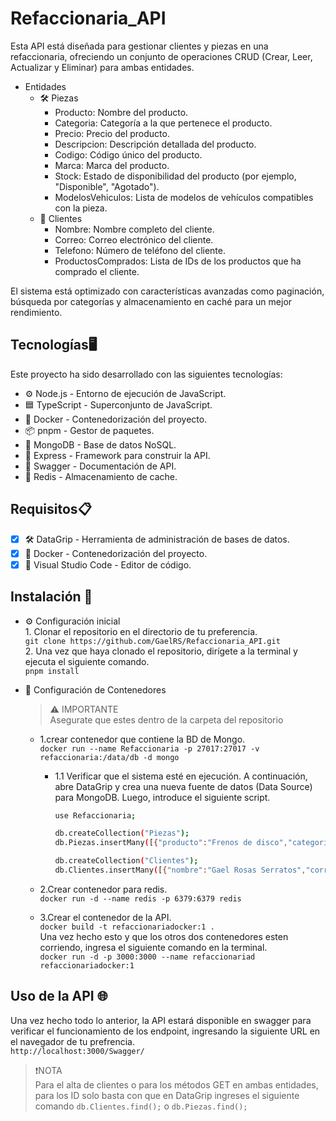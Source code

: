 # Refaccionaria_API
Esta API está diseñada para gestionar clientes y piezas en una refaccionaria, ofreciendo un conjunto de operaciones CRUD (Crear, Leer, Actualizar y Eliminar) para ambas entidades.

- Entidades<br>
  - 🛠️ Piezas
    - Producto: Nombre del producto.
    - Categoria: Categoría a la que pertenece el producto.
    - Precio: Precio del producto.
    - Descripcion: Descripción detallada del producto.
    - Codigo: Código único del producto.
    - Marca: Marca del producto.
    - Stock: Estado de disponibilidad del producto (por ejemplo, "Disponible", "Agotado").
    - ModelosVehiculos: Lista de modelos de vehículos compatibles con la pieza.
  - 👤 Clientes
    - Nombre: Nombre completo del cliente.
    - Correo: Correo electrónico del cliente.
    - Telefono: Número de teléfono del cliente.
    - ProductosComprados: Lista de IDs de los productos que ha comprado el cliente.
      
El sistema está optimizado con características avanzadas como paginación, búsqueda por categorías y almacenamiento en caché para un mejor rendimiento.

## Tecnologías🖥️
Este proyecto ha sido desarrollado con las siguientes tecnologías:
- ⚙️ Node.js - Entorno de ejecución de JavaScript.
- 🟦 TypeScript - Superconjunto de JavaScript.
- 🐳 Docker - Contenedorización del proyecto.
- 📦 pnpm - Gestor de paquetes.
- 🍃 MongoDB - Base de datos NoSQL.
- 🚀 Express - Framework para construir la API.
- 📜 Swagger - Documentación de API.
- 🧠 Redis - Almacenamiento de cache.

## Requisitos📋
- [x] 🛠️ DataGrip - Herramienta de administración de bases de datos.
- [x] 🐳 Docker - Contenedorización del proyecto.
- [x] 📝 Visual Studio Code - Editor de código.
      
## Instalación 🔧
- ⚙️ Configuración inicial<br>
      1. Clonar el repositorio en el directorio de tu preferencia.<br>
         ``git clone https://github.com/GaelRS/Refaccionaria_API.git``<br>
      2. Una vez que haya clonado el repositorio, dirígete a la terminal y ejecuta el siguiente comando.<br>
         ``pnpm install``<br>
         
- 🐳 Configuración de Contenedores
  > ⚠️ IMPORTANTE<br>
  > Asegurate que estes dentro de la carpeta del repositorio<br>
    - 1.crear contenedor que contiene la BD de Mongo.<br>
        ``docker run --name Refaccionaria -p 27017:27017 -v refaccionaria:/data/db -d mongo``
      
        - 1.1 Verificar que el sistema esté en ejecución. A continuación, abre DataGrip y crea una nueva fuente de datos (Data Source) para MongoDB. Luego, introduce el siguiente script.
          ```bash
          use Refaccionaria;
          
          db.createCollection("Piezas");
          db.Piezas.insertMany([{"producto":"Frenos de disco","categoria":"Frenos","precio":1500,"descripcion":"Frenos de disco de alta calidad para                   vehículos.","codigo":"FREN1234","marca":"Autoparts","stock":"Disponible","modelosVehiculos":["Toyota Corolla 2020","Honda Civic 2019"]},{"producto":"Filtro de aire","categoria":"Motor","precio":800,"descripcion":"Filtro de aire de alto rendimiento.","codigo":"MOT9876","marca":"Performance Parts","stock":"Agotado","modelosVehiculos":["Ford Mustang 2018","Chevrolet Camaro 2020","Dodge Challenger 2021"]},{"producto":"Amortiguadores","categoria":"Suspensión","precio":2500,"descripcion":"Amortiguadores delanteros con alta durabilidad.","codigo":"SUSP5678","marca":"ShockMaster","stock":"Disponible","modelosVehiculos":["Nissan Sentra 2019","Mazda 3 2020"]},{"producto":"Pastillas de freno","categoria":"Frenos","precio":1200,"descripcion":"Pastillas de freno cerámicas.","codigo":"FREN2345","marca":"BrakesPlus","stock":"Disponible","modelosVehiculos":["Toyota Prius 2018","Honda Accord 2019","Hyundai Elantra 2020"]},{"producto":"Aceite sintético","categoria":"Aceites","precio":600,"descripcion":"Aceite sintético para motor 5W-30.","codigo":"ACE1234","marca":"OilMaster","stock":"Disponible","modelosVehiculos":["Chevrolet Silverado 2020","Ram 1500 2019"]},{"producto":"Bujías","categoria":"Motor","precio":900,"descripcion":"Bujías de iridio de alto rendimiento.","codigo":"MOT1234","marca":"SparkPro","stock":"Agotado","modelosVehiculos":["Honda CR-V 2018","Toyota RAV4 2020","Ford Escape 2019"]},{"producto":"Resortes de suspensión","categoria":"Suspensión","precio":2300,"descripcion":"Resortes de suspensión de alta resistencia.","codigo":"SUSP3456","marca":"SpringKing","stock":"Disponible","modelosVehiculos":["Subaru Impreza 2019","Hyundai Tucson 2020"]},{"producto":"Discos de freno","categoria":"Frenos","precio":1800,"descripcion":"Discos de freno ventilados.","codigo":"FREN6789","marca":"StopMaster","stock":"Disponible","modelosVehiculos":["Volkswagen Golf 2020","Audi A3 2019"]},{"producto":"Aceite para transmisiones","categoria":"Aceites","precio":700,"descripcion":"Aceite para transmisiones automáticas.","codigo":"ACE5678","marca":"TransOil","stock":"Agotado","modelosVehiculos":["Jeep Wrangler 2020","Nissan Xterra 2019"]},{"producto":"Correa de distribución","categoria":"Motor","precio":1100,"descripcion":"Correa de distribución reforzada.","codigo":"MOT4567","marca":"PowerBelt","stock":"Disponible","modelosVehiculos":["Mitsubishi Outlander 2020","Kia Sportage 2019"]}])

          db.createCollection("Clientes");
          db.Clientes.insertMany([{"nombre":"Gael Rosas Serratos","correo":"gael.rosas@gmail.com","telefono":"442-193-4547","productosComprados":["6717de78847ec1245fa626cc"]},{"nombre":"Ana López Martínez","correo":"ana.lopez@gmail.com","telefono":"553-192-8484","productosComprados":["6717de78847ec1245fa626cd","6717de78847ec1245fa626ce"]},{"nombre":"Carlos Pérez Gómez","correo":"carlos.perez@hotmail.com","telefono":"777-555-1234","productosComprados":["6717de78847ec1245fa626cf"]},{"nombre":"Marta Ruiz Hernández","correo":"marta.ruiz@gmail.com","telefono":"123-456-7890","productosComprados":["6717de78847ec1245fa626d0","6717de78847ec1245fa626d1","6717de78847ec1245fa626d2"]},{"nombre":"Javier Gómez López","correo":"javier.gomez@hotmail.com","telefono":"222-444-5566","productosComprados":["6717de78847ec1245fa626d3"]},{"nombre":"Lucía Martínez Pérez","correo":"lucia.martinez@gmail.com","telefono":"999-888-7777","productosComprados":["6717de78847ec1245fa626d4"]},{"nombre":"Roberto Sánchez Torres","correo":"roberto.sanchez@hotmail.com","telefono":"555-123-4567","productosComprados":["6717de78847ec1245fa626d5","6717de78847ec1245fa626d0"]},{"nombre":"Claudia Torres Jiménez","correo":"claudia.torres@gmail.com","telefono":"444-555-6666","productosComprados":["6717de78847ec1245fa626cd"]},{"nombre":"Diego Fernández Ruiz","correo":"diego.fernandez@hotmail.com","telefono":"333-222-1111","productosComprados":["6717de78847ec1245fa626cc","6717de78847ec1245fa626d2"]},{"nombre":"Elena Jiménez Morales","correo":"elena.jimenez@gmail.com","telefono":"666-777-8888","productosComprados":["6717de78847ec1245fa626cf","6717de78847ec1245fa626d1"]}])
          ```
  - 2.Crear contenedor para redis.<br>
    ``docker run -d --name redis -p 6379:6379 redis``
  - 3.Crear el contenedor de la API.<br>
    ``docker build -t refaccionariadocker:1 .``<br>
    Una vez hecho esto y que los otros dos contenedores esten corriendo, ingresa el siguiente comando en la terminal.<br>
    ``docker run -d -p 3000:3000 --name refaccionariad refaccionariadocker:1``

## Uso de la API 🌐<br>
Una vez hecho todo lo anterior, la API estará disponible en swagger para verificar el funcionamiento de los endpoint, ingresando la siguiente URL en el navegador de tu prefrencia.<br>
``http://localhost:3000/Swagger/``

>❗NOTA<br>
>Para el alta de clientes o para los métodos GET en ambas entidades, para los ID solo basta con que en DataGrip ingreses el siguiente comando
>``db.Clientes.find();`` o ``db.Piezas.find();``
